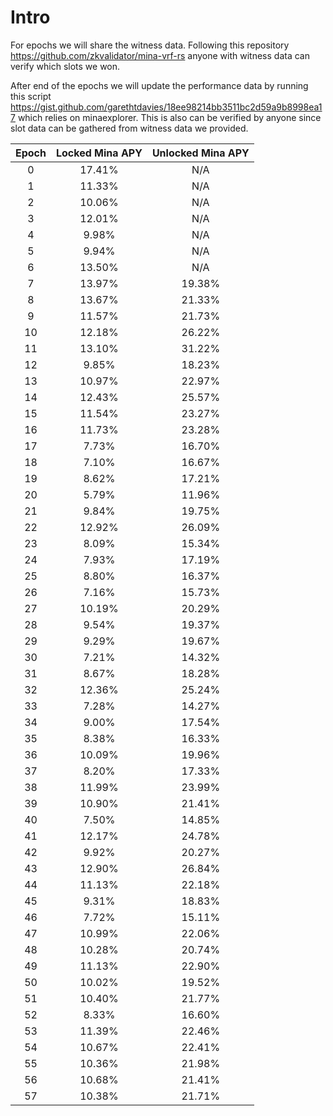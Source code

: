 Intro
=====

For epochs we will share the witness data. Following this repository https://github.com/zkvalidator/mina-vrf-rs anyone with witness data can verify which slots we won. 

After end of the epochs we will update the performance data by running this script https://gist.github.com/garethtdavies/18ee98214bb3511bc2d59a9b8998ea17 which relies on minaexplorer. This is also can be verified by anyone since slot data can be gathered from witness data we provided.

| Epoch | Locked Mina APY |Unlocked Mina APY|
|:-----:|:---------------:|:---------------:|
|0      |17.41%           |N/A              |
|1      |11.33%           |N/A              |
|2      |10.06%           |N/A              |
|3      |12.01%           |N/A              |
|4      |9.98%            |N/A              |
|5      |9.94%            |N/A              |
|6      |13.50%           |N/A              |
|7      |13.97%           |19.38%           |
|8      |13.67%           |21.33%           |
|9      |11.57%           |21.73%           |
|10     |12.18%           |26.22%           |
|11     |13.10%           |31.22%           |
|12     |9.85%            |18.23%           |
|13     |10.97%           |22.97%           |
|14     |12.43%           |25.57%           |
|15     |11.54%           |23.27%           |
|16     |11.73%           |23.28%           |
|17     |7.73%            |16.70%           |
|18     |7.10%            |16.67%           |
|19     |8.62%            |17.21%           |
|20     |5.79%            |11.96%           |
|21     |9.84%            |19.75%           |
|22     |12.92%           |26.09%           |
|23     |8.09%            |15.34%           |
|24     |7.93%            |17.19%           |
|25     |8.80%            |16.37%           |
|26     |7.16%            |15.73%           |
|27     |10.19%           |20.29%           |
|28     |9.54%            |19.37%           |
|29     |9.29%            |19.67%           |
|30     |7.21%            |14.32%           |
|31     |8.67%            |18.28%           |
|32     |12.36%           |25.24%           |
|33     |7.28%            |14.27%           |
|34     |9.00%            |17.54%           |
|35     |8.38%            |16.33%           |
|36     |10.09%           |19.96%           |
|37     |8.20%            |17.33%           |
|38     |11.99%           |23.99%           |
|39     |10.90%           |21.41%           |
|40     |7.50%            |14.85%           |
|41     |12.17%           |24.78%           |
|42     |9.92%            |20.27%           |
|43     |12.90%           |26.84%           |
|44     |11.13%           |22.18%           |
|45     |9.31%            |18.83%           |
|46     |7.72%            |15.11%           |
|47     |10.99%           |22.06%           |
|48     |10.28%           |20.74%           |
|49     |11.13%           |22.90%           |
|50     |10.02%           |19.52%           |
|51     |10.40%           |21.77%           |
|52     |8.33%            |16.60%           |
|53     |11.39%           |22.46%           |
|54     |10.67%           |22.41%           |
|55     |10.36%           |21.98%           |
|56     |10.68%           |21.41%           |
|57     |10.38%           |21.71%           |